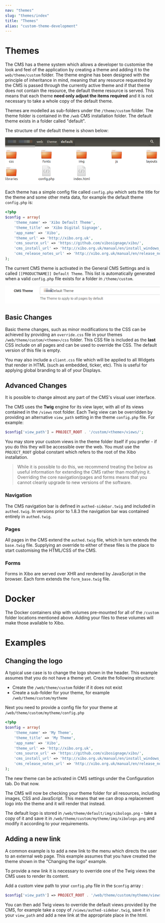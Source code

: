```yaml
---
nav: "themes"
slug: "themes/index"
title: "Themes"
alias: "custom-theme-development"
---
```


# Themes

The CMS has a theme system which allows a developer to customise the look and feel of the application by creating a theme and adding it to the `web/theme/custom` folder. The theme engine has been designed with the principle of inheritance in mind, meaning that any resource requested by the CMS is passed through the currently active theme and if that theme does not contain the resource, the default theme resource is served. This means that each theme **need only adjust the items required** and it is not necessary to take a whole copy of the default theme.

Themes are modelled as sub-folders under the `/theme/custom` folder. The theme folder is contained in the `/web` CMS installation folder. The default theme exists in a folder called "default".

The structure of the default theme is shown below:

![advanced_theme_folder_structure|683x206](../img/folder_structure.png) 

Each theme has a simple config file called `config.php` which sets the title for the theme and some other meta data, for example the default theme `config.php` is:

```php
<?php
$config = array(
    'theme_name' => 'Xibo Default Theme',
    'theme_title' => 'Xibo Digital Signage',
    'app_name' => 'Xibo',
    'theme_url' => 'http://xibo.org.uk',
    'cms_source_url' => 'https://github.com/xibosignage/xibo/',
    'cms_install_url' => 'http://xibo.org.uk/manual/en/install_windows_client.html',
    'cms_release_notes_url' => 'http://xibo.org.uk/manual/en/release_notes.html'
);
```

The current CMS theme is activated in the General CMS Settings and is called `[[PRODUCTNAME]] Default Theme`. This list is automatically generated when a valid `config.php` file exists for a folder in `/theme/custom`.

![advanced_theme_selector|650x76](../img/theme_selector.png) 

## Basic Changes
Basic theme changes, such as minor modifications to the CSS can be achieved by providing an `override.css` file in your themes `/web/theme/custom/<theme>/css` folder. This CSS file is included as the **last** CSS include on all pages and can be used to override the CSS. The default version of this file is empty.

You may also include a `client.css` file which will be applied to all Widgets that render in HTML (such as embedded, ticker, etc). This is useful for applying global branding to all of your Displays.

## Advanced Changes
It is possible to change almost any part of the CMS's visual user interface.

The CMS uses the **Twig** engine for its view layer, with all of its views contained in the `/views` root folder. Each Twig view can be overridden by providing an alternative `view_path` setting in the theme `config.php` file. For example:

```php
$config['view_path'] = PROJECT_ROOT . '/custom/<theme>/views/';
```

You may store your custom views in the theme folder itself if you prefer - if you do this they will be accessible over the web. You must use the `PROJECT_ROOT` global constant which refers to the root of the Xibo installation.

> While it is possible to do this, we recommend treating the below as useful information for extending the CMS rather than modifying it. Overriding the core navigation/pages and forms means that you cannot cleanly upgrade to new versions of the software.

### Navigation
The CMS navigation bar is defined in `authed-sidebar.twig` and included in `authed.twig`. In versions prior to 1.8.3 the navigation bar was contained entirely in `authed.twig`.

### Pages
All pages in the CMS extend the `authed.twig` file, which in turn extends the `base.twig` file. Supplying an override to either of these files is the place to start customising the HTML/CSS of the CMS.

### Forms
Forms in Xibo are served over XHR and rendered by JavaScript in the browser. Each form extends the `form_base.twig` file.

# Docker
The Docker containers ship with volumes pre-mounted for all of the `/custom` folder locations mentioned above. Adding your files to these volumes will make those available to Xibo.

# Examples

## Changing the logo

A typical use case is to change the logo shown in the header. This example assumes that you do not have a theme yet. Create the following structure:

 - Create the `/web/theme/custom` folder if it does not exist
 - Create a sub-folder for your theme, for example `/web/theme/custom/mytheme`

Next you need to provide a config file for your theme at `/web/theme/custom/mytheme/config.php`

```php
<?php
$config = array(
    'theme_name' => 'My Theme',
    'theme_title' => 'My Theme',
    'app_name' => 'Xibo',
    'theme_url' => 'http://xibo.org.uk',
    'cms_source_url' => 'https://github.com/xibosignage/xibo/',
    'cms_install_url' => 'http://xibo.org.uk/manual/en/install_windows_client.html',
    'cms_release_notes_url' => 'http://xibo.org.uk/manual/en/release_notes.html'
);
```

The new theme can be activated in CMS settings under the Configuration tab. Do that now.

The CMS will now be checking your theme folder for all resources, including images, CSS and JavaScript. This means that we can drop a replacement logo into the theme and it will render that instead.

The default logo is stored in `/web/theme/default/img/xibologo.png` - take a copy of it and save it in `/web/theme/custom/mytheme/img/xibologo.png` and modify it according to your requirements.

## Adding a new link

A common example is to add a new link to the menu which directs the user to an external web page. This example assumes that you have created the theme shown in the "Changing the logo" example.

To provide a new link it is necessary to override one of the Twig views the CMS uses to render its content.

Add a custom view path to your `config.php` file in the `$config` array :

```php
$config['view_path'] => PROJECT_ROOT . '/web/theme/custom/mytheme/views',
```

You can then add Twig views to override the default views provided by the CMS, for example take a copy of `/views/authed-sidebar.twig`, save it in your `view_path` and add a new link at the appropriate place in the html.
